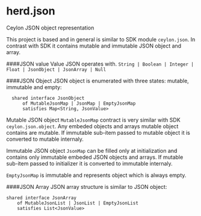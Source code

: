 # herd.json
Ceylon JSON object representation

This project is based and in general is similar to SDK module `ceylon.json`.
In contrast with SDK it contains mutable and immutable JSON object and array.

####JSON value
Value JSON operates with.
`String | Boolean | Integer | Float | JsonObject | JsonArray | Null`

####JSON Object
JSON object is enumerated with three states: mutable, immutable and empty:

      shared interface JsonObject
          of MutableJsonMap | JsonMap | EmptyJsonMap
          satisfies Map<String, JsonValue>

Mutable JSON object `MutableJsonMap` contract is very similar with SDK `ceylon.json.object`.
Any embeded objects and arrays mutable object contains are mutable.
If immutable sub-item passed to mutable object it is converted to mutable internaly.

Immutable JSON object `JsonMap` can be filled only at initialization and contains only immutable
embeded JSON objects and arrays. If mutable sub-item passed to initializer it is converted to immutable internaly.

`EmptyJsonMap` is immutable and represents object which is always empty.

####JSON Array
JSON array structure is similar to JSON object:

    shared interface JsonArray
        of MutableJsonList | JsonList | EmptyJsonList
        satisfies List<JsonValue>
